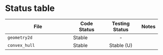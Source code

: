 # Status table

| File                        | Code Status  | Testing Status | Notes |
|-----------------------------|--------------|:--------------:|-------|
|`geometry2d                 `| Stable       | -              | |
|`convex_hull                `| Stable       | Stable (U)     | |

